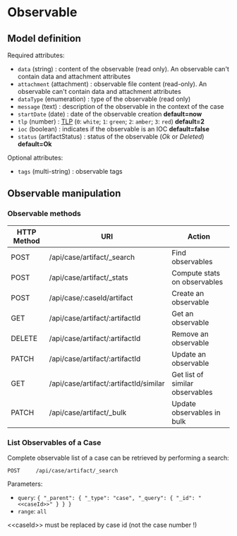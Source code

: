 # Observable

## Model definition

Required attributes:

 - `data` (string) : content of the observable (read only). An observable can't contain data and attachment attributes
 - `attachment` (attachment) : observable file content (read-only). An observable can't contain data and attachment
 attributes
 - `dataType` (enumeration) : type of the observable (read only)
 - `message` (text) : description of the observable in the context of the case
 - `startDate` (date) : date of the observable creation **default=now**
 - `tlp` (number) : [TLP](https://www.us-cert.gov/tlp) (`0`: `white`; `1`: `green`; `2`: `amber`;
 `3`: `red`) **default=2**
 - `ioc` (boolean) : indicates if the observable is an IOC **default=false**
 - `status` (artifactStatus) : status of the observable (*Ok* or *Deleted*) **default=Ok**

Optional attributes:
 - `tags` (multi-string) : observable tags
 
## Observable manipulation

### Observable methods

|HTTP Method |URI                                     |Action                                |
|------------|----------------------------------------|--------------------------------------|
|POST        |/api/case/artifact/_search              |Find observables                      |
|POST        |/api/case/artifact/_stats               |Compute stats on observables          |
|POST        |/api/case/:caseId/artifact              |Create an observable                  |
|GET         |/api/case/artifact/:artifactId          |Get an observable                     |
|DELETE      |/api/case/artifact/:artifactId          |Remove an observable                  |
|PATCH       |/api/case/artifact/:artifactId          |Update an observable                  |
|GET         |/api/case/artifact/:artifactId/similar  |Get list of similar observables       |
|PATCH       |/api/case/artifact/_bulk                |Update observables in bulk            |

### List Observables of a Case
Complete observable list of a case can be retrieved by performing a search:
```
POST     /api/case/artifact/_search
```
Parameters:
 - `query`: `{ "_parent": { "_type": "case", "_query": { "_id": "<<caseId>>" } } }`
 - `range`: `all`

\<\<caseId\>\> must be replaced by case id (not the case number !)

